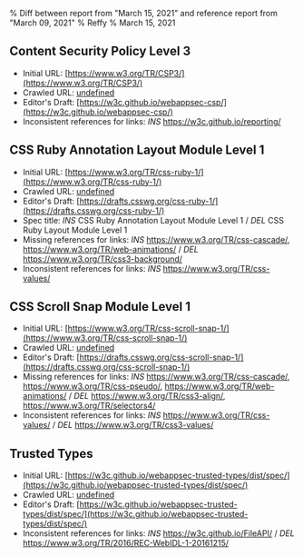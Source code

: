 % Diff between report from "March 15, 2021" and reference report from "March 09, 2021"
% Reffy
% March 15, 2021

## Content Security Policy Level 3

- Initial URL: [https://www.w3.org/TR/CSP3/](https://www.w3.org/TR/CSP3/)
- Crawled URL: [undefined](undefined)
- Editor's Draft: [https://w3c.github.io/webappsec-csp/](https://w3c.github.io/webappsec-csp/)
- Inconsistent references for links: *INS* https://w3c.github.io/reporting/


## CSS Ruby Annotation Layout Module Level 1

- Initial URL: [https://www.w3.org/TR/css-ruby-1/](https://www.w3.org/TR/css-ruby-1/)
- Crawled URL: [undefined](undefined)
- Editor's Draft: [https://drafts.csswg.org/css-ruby-1/](https://drafts.csswg.org/css-ruby-1/)
- Spec title: *INS* CSS Ruby Annotation Layout Module Level 1 / *DEL* CSS Ruby Layout Module Level 1
- Missing references for links: *INS* https://www.w3.org/TR/css-cascade/, https://www.w3.org/TR/web-animations/ / *DEL* https://www.w3.org/TR/css3-background/
- Inconsistent references for links: *INS* https://www.w3.org/TR/css-values/


## CSS Scroll Snap Module Level 1

- Initial URL: [https://www.w3.org/TR/css-scroll-snap-1/](https://www.w3.org/TR/css-scroll-snap-1/)
- Crawled URL: [undefined](undefined)
- Editor's Draft: [https://drafts.csswg.org/css-scroll-snap-1/](https://drafts.csswg.org/css-scroll-snap-1/)
- Missing references for links: *INS* https://www.w3.org/TR/css-cascade/, https://www.w3.org/TR/css-pseudo/, https://www.w3.org/TR/web-animations/ / *DEL* https://www.w3.org/TR/css3-align/, https://www.w3.org/TR/selectors4/
- Inconsistent references for links: *INS* https://www.w3.org/TR/css-values/ / *DEL* https://www.w3.org/TR/css3-values/


## Trusted Types

- Initial URL: [https://w3c.github.io/webappsec-trusted-types/dist/spec/](https://w3c.github.io/webappsec-trusted-types/dist/spec/)
- Crawled URL: [undefined](undefined)
- Editor's Draft: [https://w3c.github.io/webappsec-trusted-types/dist/spec/](https://w3c.github.io/webappsec-trusted-types/dist/spec/)
- Inconsistent references for links: *INS* https://w3c.github.io/FileAPI/ / *DEL* https://www.w3.org/TR/2016/REC-WebIDL-1-20161215/


